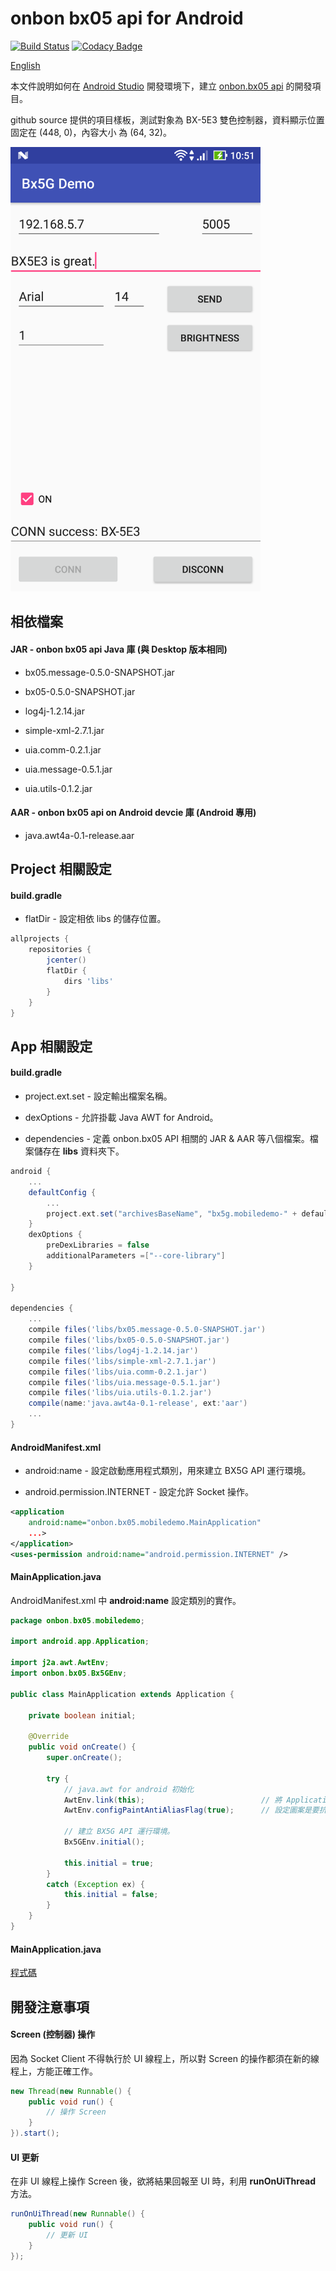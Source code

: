onbon bx05 api for Android
=====================
[![Build Status](https://travis-ci.org/api2doc/onbon.bx05.mobiledemo.svg?branch=master)](https://travis-ci.org/api2doc/onbon.bx05.mobiledemo)
[![Codacy Badge](https://api.codacy.com/project/badge/Grade/01f93cfcf0bd409d9f6c1d096af92c1d)](https://www.codacy.com/app/api2doc/onbon-bx05-mobiledemo?utm_source=github.com&amp;utm_medium=referral&amp;utm_content=api2doc/onbon.bx05.mobiledemo&amp;utm_campaign=Badge_Grade)

[English](README_en.md)

本文件說明如何在 [Android Studio](https://developer.android.com/studio/index.html) 開發環境下，建立 [onbon.bx05 api](https://github.com/api2doc/onbon.bx05.api) 的開發項目。

github source 提供的項目樣板，測試對象為 BX-5E3 雙色控制器，資料顯示位置固定在 (448, 0)，內容大小 為 (64, 32)。

<img src="images/Screenshot1.png" alt="Sample" width="400" />

## 相依檔案

#### JAR - onbon bx05 api Java 庫 (與 Desktop 版本相同)
* bx05.message-0.5.0-SNAPSHOT.jar

* bx05-0.5.0-SNAPSHOT.jar

* log4j-1.2.14.jar

* simple-xml-2.7.1.jar

* uia.comm-0.2.1.jar

* uia.message-0.5.1.jar

* uia.utils-0.1.2.jar

#### AAR - onbon bx05 api on Android devcie 庫 (Android 專用)
* java.awt4a-0.1-release.aar

## Project 相關設定

#### build.gradle

* flatDir - 設定相依 libs 的儲存位置。

``` gradle
allprojects {
    repositories {
        jcenter()
        flatDir {
            dirs 'libs'
        }
    }
}
```

## App 相關設定

#### build.gradle

* project.ext.set - 設定輸出檔案名稱。

* dexOptions - 允許掛載 Java AWT for Android。

* dependencies - 定義 onbon.bx05 API 相關的 JAR & AAR 等八個檔案。檔案儲存在 __libs__ 資料夾下。


``` gradle
android {
    ...
    defaultConfig {
        ...
        project.ext.set("archivesBaseName", "bx5g.mobiledemo-" + defaultConfig.versionName);
    }
    dexOptions {
        preDexLibraries = false
        additionalParameters =["--core-library"]
    }

}

dependencies {
    ...
    compile files('libs/bx05.message-0.5.0-SNAPSHOT.jar')
    compile files('libs/bx05-0.5.0-SNAPSHOT.jar')
    compile files('libs/log4j-1.2.14.jar')
    compile files('libs/simple-xml-2.7.1.jar')
    compile files('libs/uia.comm-0.2.1.jar')
    compile files('libs/uia.message-0.5.1.jar')
    compile files('libs/uia.utils-0.1.2.jar')
    compile(name:'java.awt4a-0.1-release', ext:'aar')
    ...
}

```

#### AndroidManifest.xml

* android:name - 設定啟動應用程式類別，用來建立 BX5G API 運行環境。

* android.permission.INTERNET - 設定允許 Socket 操作。

``` XML
<application
    android:name="onbon.bx05.mobiledemo.MainApplication"
    ...>
</application>
<uses-permission android:name="android.permission.INTERNET" />
```


#### MainApplication.java

AndroidManifest.xml 中 __android:name__ 設定類別的實作。

``` Java
package onbon.bx05.mobiledemo;

import android.app.Application;

import j2a.awt.AwtEnv;
import onbon.bx05.Bx5GEnv;

public class MainApplication extends Application {

    private boolean initial;

    @Override
    public void onCreate() {
        super.onCreate();

        try {
            // java.awt for android 初始化
            AwtEnv.link(this);                          // 將 Application 與 AWT 連結
            AwtEnv.configPaintAntiAliasFlag(true);      // 設定圖案是要抗鋸齒。

            // 建立 BX5G API 運行環境。
            Bx5GEnv.initial();

            this.initial = true;
        }
        catch (Exception ex) {
            this.initial = false;
        }
    }
}
```

#### MainApplication.java
[程式碼](app/src/main/java/onbon/bx05/mobiledemo/MainActivity.java)

## 開發注意事項

#### Screen (控制器) 操作
因為 Socket Client 不得執行於 UI 線程上，所以對 Screen 的操作都須在新的線程上，方能正確工作。
``` Java
new Thread(new Runnable() {
    public void run() {
        // 操作 Screen
    }
}).start();
```

#### UI 更新
在非 UI 線程上操作 Screen 後，欲將結果回報至 UI 時，利用 __runOnUiThread__ 方法。
``` Java
runOnUiThread(new Runnable() {
    public void run() {
        // 更新 UI
    }
});
```
